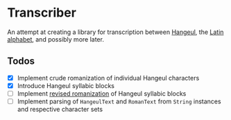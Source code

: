 # Transcriber
An attempt at creating a library for transcription between [Hangeul](https://en.wikipedia.org/wiki/Hangul), the [Latin alphabet](https://en.wikipedia.org/wiki/Latin_alphabet), and possibly more later.

## Todos
  - [x] Implement crude romanization of individual Hangeul characters
  - [x] Introduce Hangeul syllabic blocks
  - [ ] Implement [revised romanization](https://en.wikipedia.org/wiki/Revised_Romanization_of_Korean) of Hangeul syllabic blocks
  - [ ] Implement parsing of `HangeulText` and `RomanText` from `String` instances and respective character sets
